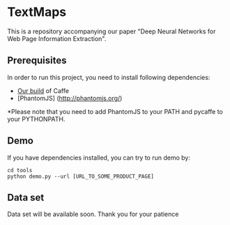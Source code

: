 TextMaps
=======

This is a repository accompanying our paper "Deep Neural Networks for Web Page Information Extraction".


Prerequisites
----------
In order to run this project, you need to install following dependencies:

- [Our build](https://github.com/gogartom/caffe-textmaps) of Caffe
- [PhantomJS] (http://phantomjs.org/)

*Please note that you need to add PhantomJS to your PATH and pycaffe to your PYTHONPATH.

Demo
----------
If you have dependencies installed, you can try to run demo by:

```
cd tools
python demo.py --url [URL_TO_SOME_PRODUCT_PAGE]
```


Data set
----------
Data set will be available soon. Thank you for your patience


